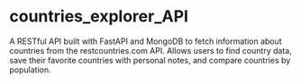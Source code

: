 # countries_explorer_API
A RESTful API built with FastAPI and MongoDB to fetch information about countries from the restcountries.com API. Allows users to find country data, save their favorite countries with personal notes, and compare countries by population.
